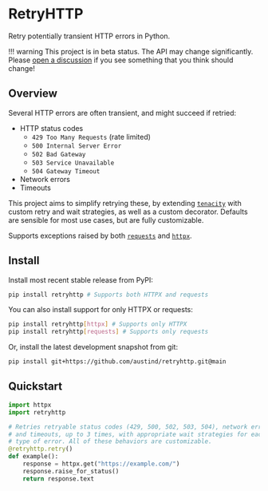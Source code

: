 # RetryHTTP

Retry potentially transient HTTP errors in Python.

!!! warning
    This project is in beta status. The API may change significantly. Please [open a discussion](https://github.com/austind/retryhttp/discussions/new/choose) if you see something that you think should change!

## Overview

Several HTTP errors are often transient, and might succeed if retried:

* HTTP status codes
    * `429 Too Many Requests` (rate limited)
    * `500 Internal Server Error`
    * `502 Bad Gateway`
    * `503 Service Unavailable`
    * `504 Gateway Timeout`
* Network errors
* Timeouts

This project aims to simplify retrying these, by extending [`tenacity`](https://github.com/jd/tenacity) with custom retry and wait strategies, as well as a custom decorator. Defaults are sensible for most use cases, but are fully customizable.

Supports exceptions raised by both [`requests`](https://github.com/psf/requests) and [`httpx`](https://github.com/encode/httpx).

## Install

Install most recent stable release from PyPI:

```sh
pip install retryhttp # Supports both HTTPX and requests
```

You can also install support for only HTTPX or requests:

```sh
pip install retryhttp[httpx] # Supports only HTTPX
pip install retryhttp[requests] # Supports only requests
```

Or, install the latest development snapshot from git:

```sh
pip install git+https://github.com/austind/retryhttp.git@main
```

## Quickstart

```python
import httpx
import retryhttp

# Retries retryable status codes (429, 500, 502, 503, 504), network errors,
# and timeouts, up to 3 times, with appropriate wait strategies for each
# type of error. All of these behaviors are customizable.
@retryhttp.retry()
def example():
    response = httpx.get("https://example.com/")
    response.raise_for_status()
    return response.text

```
